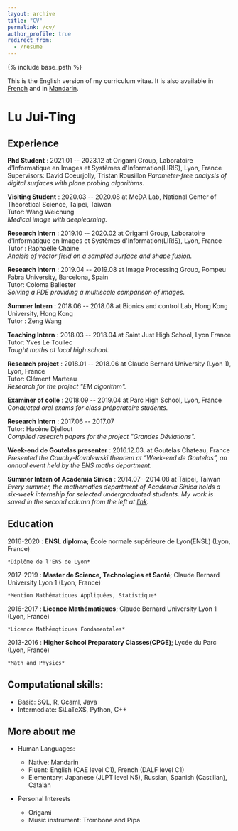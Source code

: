 ```yaml
---
layout: archive
title: "CV"
permalink: /cv/
author_profile: true
redirect_from:
  - /resume
---
```


{% include base_path %}

This is the English version of my curriculum vitae. It is also available in [French](https://mothorchids.github.io/cv_fr/) and in [Mandarin](https://mothorchids.github.io/cv_zh/).

Lu Jui-Ting
============

<!--- 
-------------------     ----------------------------
1 MyAddress                        email@example.com
MyTown 1000                          @twitter_handle
MyCountry                           1800 my-phone-nr
-------------------     ----------------------------
--->

Experience
----------
**Phd Student**
: 2021.01 -- 2023.12 at Origami Group, Laboratoire d'Informatique en Images et Systèmes d'Information(LIRIS), Lyon, France\
  Supervisors: David Coeurjolly, Tristan Rousillon
  *Parameter-free analysis of digital surfaces with plane probing algorithms.*

**Visiting Student**
: 2020.03 -- 2020.08 at MeDA Lab, National Center of Theoretical Science, Taipei, Taiwan\
  Tutor: Wang Weichung\
  *Medical image with deeplearning.*

**Research Intern**
: 2019.10 -- 2020.02 at Origami Group, Laboratoire d'Informatique en Images et Systèmes d'Information(LIRIS), Lyon, France\
  Tutor : Raphaëlle Chaine\
  *Analsis of vector field on a sampled surface and shape fusion.*

**Research Intern**
: 2019.04 -- 2019.08 at Image Processing Group, Pompeu Fabra University, Barcelona, Spain\
  Tutor: Coloma Ballester\
  *Solving a PDE providing a multiscale comparison of images.*

**Summer Intern**
: 2018.06 -- 2018.08 at Bionics and control Lab, Hong Kong University, Hong Kong\
  Tutor : Zeng Wang

**Teaching Intern**
: 2018.03 -- 2018.04 at Saint Just High School, Lyon France\
  Tutor: Yves Le Toullec\
  *Taught maths at local high school.*

**Research project**
: 2018.01 -- 2018.06 at Claude Bernard University (Lyon 1), Lyon, France\
  Tutor: Clément Marteau\
  *Research for the project "EM algorithm".*

**Examiner of colle**
: 2018.09 -- 2019.04 at Parc High School, Lyon, France\
  *Conducted oral exams for class préparatoire students.*
 
**Research Intern**
: 2017.06 -- 2017.07\
  Tutor: Hacène Djellout\
  *Compiled research papers for the project "Grandes Déviations".*

**Week-end de Goutelas presenter**
: 2016.12.03. at Goutelas Chateau, France\
  *Presented the Cauchy-Kovalewski theorem at “Week-end de Goutelas”, an annual event held by the ENS maths department.*

**Summer Intern of Academia Sinica**
: 2014.07--2014.08 at Taipei, Taiwan\
  *Every summer, the mathematics department of Academia Sinica holds a six-week internship for selected undergraduated students.
My work is saved in the second column from the left at [link](https://www.math.sinica.edu.tw/student/anime_2014/).*



Education
---------

<!--- 
2010-2014 (expected)
:   **PhD, Computer Science**; Awesome University (MyTown)

    *Thesis title: Deep Learning Approaches to the Self-Awesomeness
     Estimation Problem*
--->

2016-2020 
:   **ENSL diploma**; École normale supérieure de Lyon(ENSL) (Lyon, France)

    *Diplôme de l'ENS de Lyon*
    
2017-2019
:   **Master de Science, Technologies et Santé**; Claude Bernard University Lyon 1 (Lyon, France)

    *Mention Mathématiques Appliquées, Statistique*

2016-2017
:   **Licence Mathématiques**; Claude Bernard University Lyon 1 (Lyon, France)

    *Licence Mathémqtiques Fondamentales*

2013-2016
:   **Higher School Preparatory Classes(CPGE)**; Lycée du Parc (Lyon, France)

    *Math and Physics*



<!--- 
## 2019--2020, École normale supérieure de Lyon(ENSL), Fourth year of ENSL diploma
## 2018--2019, Claude Bernard University (Lyon 1), Master2 Maths en action
## 2017--2018, Claude Bernard University (Lyon 1), Master1 Mathématiques Générales
## 2016--2017, École normale supérieure de Lyon, Licence Mathématiques
## 2013--2016, Higher School Preparatory Classes(CPGE); MPSI,MP, and MP*, Lycée du Parc
## 2010--2013, Taipei First Girls' High School; Taipei, Taiwan
--->



Computational skills:
----------------------------------------
- Basic: SQL, R, Ocaml, Java
- Intermediate: $\LaTeX$, Python, C++

More about me
----------------------------------------

* Human Languages:

     * Native: Mandarin
     * Fluent: English (CAE level C1), 
	French (DALF level C1)
     * Elementary: Japanese (JLPT level N5), 
	Russian, Spanish (Castilian), Catalan

* Personal Interests

	* Origami
	* Music instrument: Trombone and Pipa


